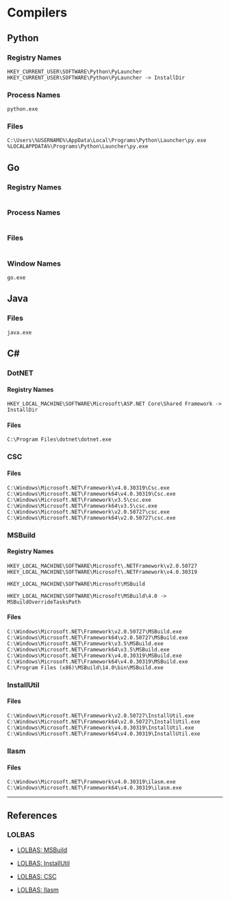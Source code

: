 # Compilers

## Python

### Registry Names

```
HKEY_CURRENT_USER\SOFTWARE\Python\PyLauncher
HKEY_CURRENT_USER\SOFTWARE\Python\PyLauncher -> InstallDir
```

### Process Names

```
python.exe
```

### Files

```
C:\Users\%USERNAME%\AppData\Local\Programs\Python\Launcher\py.exe
%LOCALAPPDATA%\Programs\Python\Launcher\py.exe
```

## Go

### Registry Names

```

```

### Process Names

```

```

### Files

```

```

### Window Names

```
go.exe
```

## Java

### Files

```
java.exe
```

## C\#

### DotNET

#### Registry Names

```
HKEY_LOCAL_MACHINE\SOFTWARE\Microsoft\ASP.NET Core\Shared Framework -> InstallDir
```

#### Files

```
C:\Program Files\dotnet\dotnet.exe
```

### CSC

#### Files

```
C:\Windows\Microsoft.NET\Framework\v4.0.30319\Csc.exe
C:\Windows\Microsoft.NET\Framework64\v4.0.30319\Csc.exe
C:\Windows\Microsoft.NET\Framework\v3.5\csc.exe
C:\Windows\Microsoft.NET\Framework64\v3.5\csc.exe
C:\Windows\Microsoft.NET\Framework\v2.0.50727\csc.exe
C:\Windows\Microsoft.NET\Framework64\v2.0.50727\csc.exe
```

### MSBuild

#### Registry Names

```
HKEY_LOCAL_MACHINE\SOFTWARE\Microsoft\.NETFramework\v2.0.50727
HKEY_LOCAL_MACHINE\SOFTWARE\Microsoft\.NETFramework\v4.0.30319

HKEY_LOCAL_MACHINE\SOFTWARE\Microsoft\MSBuild

HKEY_LOCAL_MACHINE\SOFTWARE\Microsoft\MSBuild\4.0 -> MSBuildOverrideTasksPath
```

#### Files

```
C:\Windows\Microsoft.NET\Framework\v2.0.50727\MSBuild.exe
C:\Windows\Microsoft.NET\Framework64\v2.0.50727\MSBuild.exe
C:\Windows\Microsoft.NET\Framework\v3.5\MSBuild.exe
C:\Windows\Microsoft.NET\Framework64\v3.5\MSBuild.exe
C:\Windows\Microsoft.NET\Framework\v4.0.30319\MSBuild.exe
C:\Windows\Microsoft.NET\Framework64\v4.0.30319\MSBuild.exe
C:\Program Files (x86)\MSBuild\14.0\bin\MSBuild.exe
```

### InstallUtil

#### Files

```
C:\Windows\Microsoft.NET\Framework\v2.0.50727\InstallUtil.exe
C:\Windows\Microsoft.NET\Framework64\v2.0.50727\InstallUtil.exe
C:\Windows\Microsoft.NET\Framework\v4.0.30319\InstallUtil.exe
C:\Windows\Microsoft.NET\Framework64\v4.0.30319\InstallUtil.exe
```

### Ilasm

#### Files

```
C:\Windows\Microsoft.NET\Framework\v4.0.30319\ilasm.exe
C:\Windows\Microsoft.NET\Framework64\v4.0.30319\ilasm.exe
```

---
## References

### LOLBAS

- [LOLBAS: MSBuild](https://lolbas-project.github.io/lolbas/Binaries/Msbuild/)

- [LOLBAS: InstallUtil](https://lolbas-project.github.io/lolbas/Binaries/Installutil/)

- [LOLBAS: CSC](https://lolbas-project.github.io/lolbas/Binaries/Csc/)

- [LOLBAS: Ilasm](https://lolbas-project.github.io/lolbas/Binaries/Ilasm/)